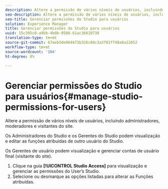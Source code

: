```yaml
---
description: Altere a permissão de vários níveis de usuários, incluindo administradores, moderadores e visitantes do site.
seo-description: Altere a permissão de vários níveis de usuários, incluindo administradores, moderadores e visitantes do site.
seo-title: Gerenciar permissões do Studio para usuários
solution: Experience Manager
title: Gerenciar permissões do Studio para usuários
uuid: 15c395c8-a9bb-4b0b-9586-61ac36810730
translation-type: tm+mt
source-git-commit: 67aeb3de964473b326c88c3a3f81ff48a6a12652
workflow-type: tm+mt
source-wordcount: '104'
ht-degree: 0%

---
```



# Gerenciar permissões do Studio para usuários{#manage-studio-permissions-for-users}

Altere a permissão de vários níveis de usuários, incluindo administradores, moderadores e visitantes do site.

Os Administradores do Studio e os Gerentes do Studio podem visualização e editar as funções atribuídas de outro usuário do Studio.

Os Gerentes de usuário podem visualização e gerenciar contas de usuário final (visitante do site).

1. Clique na guia **[!UICONTROL Studio Access]** para visualização e gerenciar as permissões do User’s Studio.
1. Selecione ou desmarque as opções listadas para alterar as Funções atribuídas.

